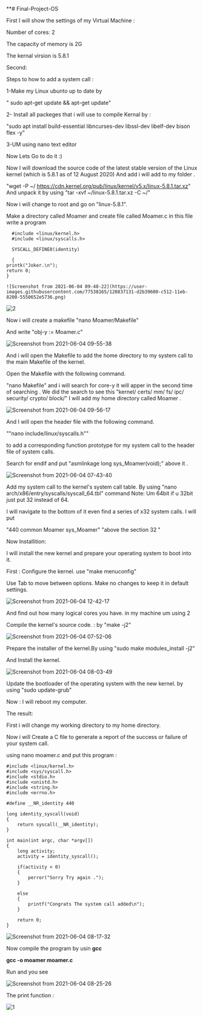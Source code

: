 **# Final-Project-OS 

First I will show the settings of my Virtual Machine : 

Number of cores: 2 

The capacity of memory is 2G 

The kernal virsion is 5.8.1 

Second: 


Steps to how to add a system call :  

1-Make my Linux ubunto up to date by 

" sudo apt-get update && apt-get update"   

2- Install all packeges that i will use to compile Kernal by : 

"sudo apt install build-essential libncurses-dev libssl-dev libelf-dev bison flex -y" 

3-UM using nano text editor  

Now Lets Go to do it :) 

 Now I will download the source code of the latest stable version of the Linux kernel (which is 5.8.1 as of 12 August 2020) And add i will add to my folder .


"wget -P ~/ https://cdn.kernel.org/pub/linux/kernel/v5.x/linux-5.8.1.tar.xz" And unpack it by using "tar -xvf ~/linux-5.8.1.tar.xz -C ~/"



Now i will change to root and go on "linux-5.8.1".

Make a directory called Moamer  and create file called Moamer.c 
in this file write a program 

      #include <linux/kernel.h>
      #include <linux/syscalls.h>

      SYSCALL_DEFINE0(identity)

      {
    printk("Joker.\n");
    return 0;
    }
    
    ![Screenshot from 2021-06-04 09-48-22](https://user-images.githubusercontent.com/77538165/120837131-d2b39600-c512-11eb-8200-5550652e5736.png)


  ![2](https://user-images.githubusercontent.com/77538165/120903019-0d3f3080-c5f0-11eb-9416-fc974766527a.png)


Now i will create a makefile      "nano Moamer/Makefile" 

And write "obj-y := Moamer.c" 


![Screenshot from 2021-06-04 09-55-38](https://user-images.githubusercontent.com/77538165/120837187-e19a4880-c512-11eb-9add-65cf59a2bdf2.png)


And i will open the Makefile to add the home directory to my  system call to the main Makefile of the kernel.
 
 
Open the Makefile with the following command.

"nano Makefile" and i will search for core-y it will apper in the second time of searching . We did the search to see this  "kernel/ certs/ mm/ fs/ ipc/ security/ crypto/ block/" 
I will add my home directory called Moamer .  

![Screenshot from 2021-06-04 09-56-17](https://user-images.githubusercontent.com/77538165/120837357-10182380-c513-11eb-98f3-951b45b9772e.png)




And I will open the header file with the following command.

""nano include/linux/syscalls.h""

 to add a corresponding function prototype for my system call to the header file of system calls.

Search for endif and put "asmlinkage long sys_Moamer(void);" above it . 


![Screenshot from 2021-06-04 07-43-40](https://user-images.githubusercontent.com/77538165/120833899-cf1e1000-c50e-11eb-9a61-35a5c5faca42.png) 

Add my system call to the kernel's system call table. By using "nano arch/x86/entry/syscalls/syscall_64.tbl" command  Note: Um 64bit if u 32bit just put 32 instead of 64. 

 I will navigate to the bottom of it even  find a series of x32 system calls.  I will put 
 
 "440     common  Moamer                sys_Moamer"  "above the section 32 "
 
 Now Installition: 
 
 I will install the new kernel and prepare your operating system to boot into it.


First : Configure the kernel.   use "make menuconfig" 

Use Tab to move between options. Make no changes to keep it in default settings.  


![Screenshot from 2021-06-04 12-42-17](https://user-images.githubusercontent.com/77538165/120893770-6ba0ea80-c5c1-11eb-9159-a7404e771f43.png)



And  find out how many logical cores you have. in my machine um using 2 

Compile the kernel's source code. : by "make -j2" 


![Screenshot from 2021-06-04 07-52-06](https://user-images.githubusercontent.com/77538165/120834672-cf6adb00-c50f-11eb-9f23-f992649f7177.png) 


Prepare the installer of the kernel.By using  "sudo make modules_install -j2"

And Install the kernel. 


![Screenshot from 2021-06-04 08-03-49](https://user-images.githubusercontent.com/77538165/120834798-fe814c80-c50f-11eb-8d81-49f45457ae99.png)



Update the bootloader of the operating system with the new kernel. by using "sudo update-grub"


Now : I will  reboot my computer.


The result: 

First i will change my working directory to my home directory. 


Now i will Create a C file to generate a report of the success or failure of your system call.

using nano moamer.c and put this program :  

    #include <linux/kernel.h>
    #include <sys/syscall.h>
    #include <stdio.h>
    #include <unistd.h>
    #include <string.h>
    #include <errno.h>

    #define __NR_identity 440

    long identity_syscall(void)
    {
        return syscall(__NR_identity);
    }

    int main(int argc, char *argv[])
    {
        long activity;
        activity = identity_syscall();

        if(activity < 0)
        {
            perror("Sorry Try again .");
        }

        else
        {
            printf("Congrats The system call added\n");
        }

        return 0;
    }
 
 
 ![Screenshot from 2021-06-04 08-17-32](https://user-images.githubusercontent.com/77538165/120835218-810a0c00-c510-11eb-8149-4ab50b8a399e.png) 
 
 Now compile the program by usin **gcc** 
 

**gcc -o moamer moamer.c**



Run and you see 


![Screenshot from 2021-06-04 08-25-26](https://user-images.githubusercontent.com/77538165/120835720-291fd500-c511-11eb-9a45-5019a24c99a3.png)

The print function : 



 ![1](https://user-images.githubusercontent.com/77538165/120903028-234cf100-c5f0-11eb-8937-15e45af9b84a.png)





 
 





 
 


 


